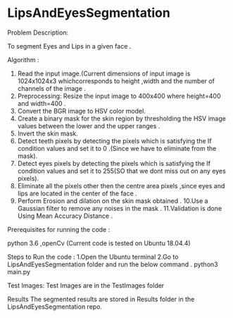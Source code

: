 # LipsAndEyesSegmentation

Problem Description:

To segment Eyes and Lips in a given face .

Algorithm :
1. Read the input image.(Current dimensions of input image is 1024x1024x3 whichcorresponds to height ,width and the number of channels of the image .
2. Preprocessing: Resize the input image to 400x400 where height=400 and width=400 .
3. Convert the BGR image to HSV color model.
4. Create a binary mask for the skin region by thresholding the HSV image values between the lower and the upper ranges .
5. Invert the skin mask.
6. Detect teeth pixels by detecting the pixels which is satisfying the If condition values and set it to 0 .(Since we have to eliminate from the mask).
7. Detect eyes pixels by detecting the pixels which is satisfying the If condition values and set it to 255(SO that we dont miss out on any eyes pixels).
8. Eliminate all the pixels other then the centre area pixels ,since eyes and lips are located in the center of the face .
9. Perform Erosion and dilation on the skin mask obtained .
10.Use a Gaussian filter to remove any noises in the mask .
11.Validation is done Using Mean Accuracy Distance .
 
Prerequisites for running the code :

python 3.6 ,openCv
(Current code is tested on Ubuntu 18.04.4)

Steps to Run the code :
1.Open the Ubuntu terminal
2.Go to LipsAndEyesSegmentation folder and run the below command .
  python3 main.py

Test Images:
Test Images are in the TestImages folder

Results
The segmented results are stored in Results folder in the LipsAndEyesSegmentation repo.


